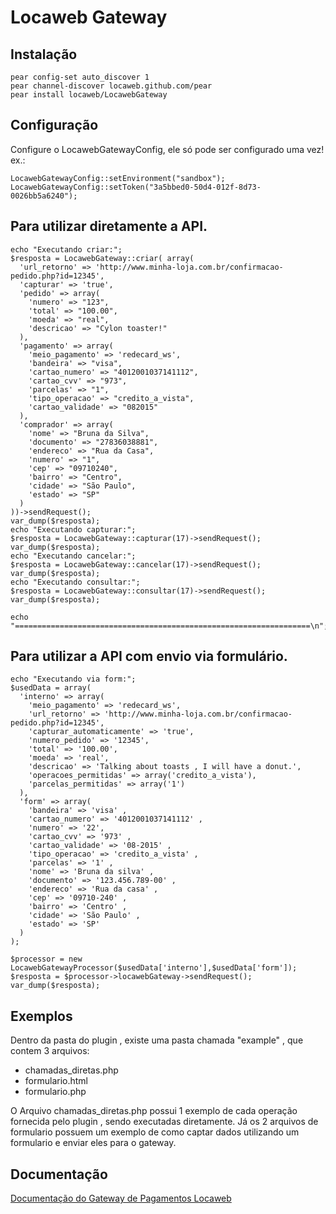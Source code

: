 # Locaweb Gateway

## Instalação
    pear config-set auto_discover 1
    pear channel-discover locaweb.github.com/pear
    pear install locaweb/LocawebGateway

## Configuração
Configure o LocawebGatewayConfig, ele só pode ser configurado uma vez!  ex.:

    LocawebGatewayConfig::setEnvironment("sandbox");
    LocawebGatewayConfig::setToken("3a5bbed0-50d4-012f-8d73-0026bb5a6240");

## Para utilizar diretamente a API.
    echo "Executando criar:";
    $resposta = LocawebGateway::criar( array(
      'url_retorno' => 'http://www.minha-loja.com.br/confirmacao-pedido.php?id=12345',
      'capturar' => 'true',
      'pedido' => array(
        'numero' => "123",
        'total' => "100.00",
        'moeda' => "real",
        'descricao' => "Cylon toaster!"
      ),
      'pagamento' => array(
        'meio_pagamento' => 'redecard_ws',
        'bandeira' => "visa",
        'cartao_numero' => "4012001037141112",
        'cartao_cvv' => "973",
        'parcelas' => "1",
        'tipo_operacao' => "credito_a_vista",
        'cartao_validade' => "082015"
      ),
      'comprador' => array(
        'nome' => "Bruna da Silva",
        'documento' => "27836038881",
        'endereco' => "Rua da Casa",
        'numero' => "1",
        'cep' => "09710240",
        'bairro' => "Centro",
        'cidade' => "São Paulo",
        'estado' => "SP"
      )
    ))->sendRequest();
    var_dump($resposta);
    echo "Executando capturar:";
    $resposta = LocawebGateway::capturar(17)->sendRequest();
    var_dump($resposta);
    echo "Executando cancelar:";
    $resposta = LocawebGateway::cancelar(17)->sendRequest();
    var_dump($resposta);
    echo "Executando consultar:";
    $resposta = LocawebGateway::consultar(17)->sendRequest();
    var_dump($resposta);
    
    echo "==================================================================\n";

## Para utilizar a API com envio via formulário.
    echo "Executando via form:";
    $usedData = array(
      'interno' => array(
        'meio_pagamento' => 'redecard_ws',
        'url_retorno' => 'http://www.minha-loja.com.br/confirmacao-pedido.php?id=12345',
        'capturar_automaticamente' => 'true',
        'numero_pedido' => '12345',
        'total' => '100.00',
        'moeda' => 'real',
        'descricao' => 'Talking about toasts , I will have a donut.',
        'operacoes_permitidas' => array('credito_a_vista'),
        'parcelas_permitidas' => array('1')
      ),
      'form' => array(
        'bandeira' => 'visa' ,
        'cartao_numero' => '4012001037141112' ,
        'numero' => '22',
        'cartao_cvv' => '973' ,
        'cartao_validade' => '08-2015' ,
        'tipo_operacao' => 'credito_a_vista' ,
        'parcelas' => '1' ,
        'nome' => 'Bruna da silva' ,
        'documento' => '123.456.789-00' ,
        'endereco' => 'Rua da casa' ,
        'cep' => '09710-240' ,
        'bairro' => 'Centro' ,
        'cidade' => 'São Paulo' ,
        'estado' => 'SP'
      )
    );
    
    $processor = new LocawebGatewayProcessor($usedData['interno'],$usedData['form']);
    $resposta = $processor->locawebGateway->sendRequest();
    var_dump($resposta);

## Exemplos
  Dentro da pasta do plugin , existe uma pasta chamada "example" , que contem 3 arquivos:
- chamadas_diretas.php
- formulario.html
- formulario.php

O Arquivo chamadas_diretas.php possui 1 exemplo de cada operação fornecida pelo plugin , sendo executadas diretamente.
Já os 2 arquivos de formulario possuem um exemplo de como captar dados utilizando um formulario e enviar eles para o gateway.

## Documentação

[Documentação do Gateway de Pagamentos Locaweb](http://docs.gatewaylocaweb.com.br)

